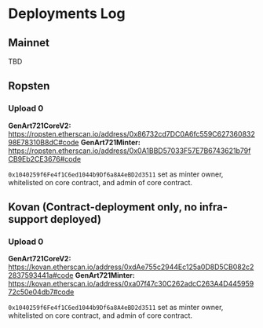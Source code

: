 # Deployments Log

## Mainnet

TBD

## Ropsten

### Upload 0

**GenArt721CoreV2:** https://ropsten.etherscan.io/address/0x86732cd7DC0A6fc559C62736083298E78310B8dC#code
**GenArt721Minter:** https://ropsten.etherscan.io/address/0x0A1BBD57033F57E7B6743621b79fCB9Eb2CE3676#code

`0x1040259f6Fe4f1C6ed1044b9Df6a8A4eBD2d3511` set as minter owner, whitelisted on core contract, and admin of core contract.

## Kovan (Contract-deployment **only**, no infra-support deployed)

### Upload 0

**GenArt721CoreV2:** https://kovan.etherscan.io/address/0xdAe755c2944Ec125a0D8D5CB082c22837593441a#code
**GenArt721Minter:** https://kovan.etherscan.io/address/0xa07f47c30C262adcC263A4D44595972c50e04db7#code

`0x1040259f6Fe4f1C6ed1044b9Df6a8A4eBD2d3511` set as minter owner, whitelisted on core contract, and admin of core contract.
